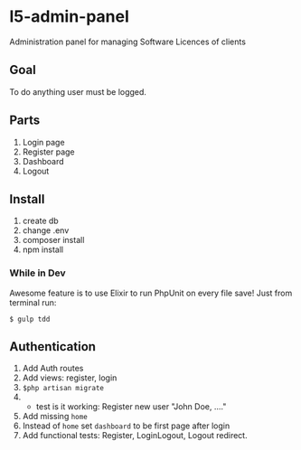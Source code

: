# l5-admin-panel

Administration panel for managing Software Licences of clients



## Goal

To do anything user must be logged.


## Parts

1. Login page
2. Register page
3. Dashboard
4. Logout


## Install

1. create db
2. change .env
3. composer install
4. npm install

### While in Dev

Awesome feature is to use Elixir to run PhpUnit on every file save!
Just from terminal run:

    $ gulp tdd


## Authentication

1. Add Auth routes
2. Add views: register, login
3. `$php artisan migrate`
4. - test is it working: Register new user "John Doe, ...."
5. Add missing `home`
6. Instead of `home` set `dashboard` to be first page after login
7. Add functional tests: Register, LoginLogout, Logout redirect.
